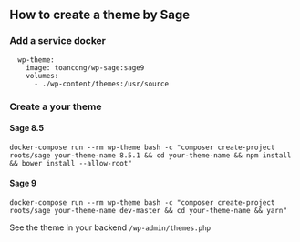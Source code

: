 
## How to create a theme by Sage

### Add a service docker
```
  wp-theme:
    image: toancong/wp-sage:sage9
    volumes:
      - ./wp-content/themes:/usr/source
```

### Create a your theme

#### Sage 8.5
```
docker-compose run --rm wp-theme bash -c "composer create-project roots/sage your-theme-name 8.5.1 && cd your-theme-name && npm install && bower install --allow-root"
```

#### Sage 9
```
docker-compose run --rm wp-theme bash -c "composer create-project roots/sage your-theme-name dev-master && cd your-theme-name && yarn"
````

See the theme in your backend `/wp-admin/themes.php`
